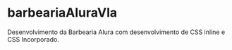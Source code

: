 # barbeariaAluraVla
Desenvolvimento da Barbearia Alura com desenvolvimento de CSS inline e CSS Incorporado. 
